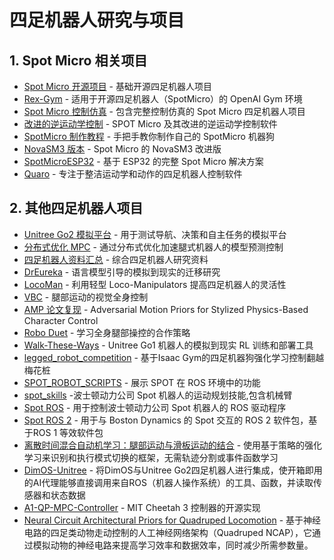 # 四足机器人研究与项目

## 1. Spot Micro 相关项目

- [Spot Micro 开源项目](https://gitlab.com/public-open-source/spotmicroai) - 基础开源四足机器人项目
- [Rex-Gym](https://github.com/nicrusso7/rex-gym) - 适用于开源四足机器人（SpotMicro）的 OpenAI Gym 环境
- [Spot Micro 控制仿真](https://github.com/mike4192/spotMicro) - 包含完整控制仿真的 Spot Micro 四足机器人项目
- [改进的逆运动学控制](https://www.youtube.com/watch?v=oqUjJDkn_ZA) - SPOT Micro 及其改进的逆运动学控制软件
- [SpotMicro 制作教程](https://www.bilibili.com/video/BV1Na411A73R) - 手把手教你制作自己的 SpotMicro 机器狗
- [NovaSM3 版本](https://novaspotmicro.com/parts-list.html) - Spot Micro 的 NovaSM3 改进版
- [SpotMicroESP32](https://www.instructables.com/Quadruped-Robot-Alpha-ESP32-Based-Spot-Micro-Robot/) - 基于 ESP32 的完整 Spot Micro 解决方案
- [Quaro](https://github.com/ThomasSchnapka/quaro) - 专注于整洁运动学和动作的四足机器人控制软件

## 2. 其他四足机器人项目

- [Unitree Go2 模拟平台](https://github.com/Zhefan-Xu/isaac-go2-ros2) - 用于测试导航、决策和自主任务的模拟平台
- [分布式优化 MPC](https://sites.google.com/view/dwmpc/home) - 通过分布式优化加速腿式机器人的模型预测控制
- [四足机器人资料汇总](https://github.com/curieuxjy/Awesome_Quadrupedal_Robots) - 综合四足机器人研究资料
- [DrEureka](https://eureka-research.github.io/dr-eureka/) - 语言模型引导的模拟到现实的迁移研究
- [LocoMan](https://github.com/linchangyi1/LocoMan.git) - 利用轻型 Loco-Manipulators 提高四足机器人的灵活性
- [VBC](https://wholebody-b1.github.io/) - 腿部运动的视觉全身控制
- [AMP 论文复现](https://github.com/SZU-AdvTech-2023/055-AMP-Adversarial-Motion-Priors-for-Stylized-Physics-Based-Character-Control.git) - Adversarial Motion Priors for Stylized Physics-Based Character Control
- [Robo Duet](https://locomanip-duet.github.io/) - 学习全身腿部操控的合作策略
- [Walk-These-Ways](https://github.com/Improbable-AI/walk-these-ways.git) - Unitree Go1 机器人的模拟到现实 RL 训练和部署工具
- [legged_robot_competition](https://github.com/jindadu00/legged_robot_competition.git) - 基于Isaac Gym的四足机器狗强化学习控制翻越梅花桩
- [SPOT_ROBOT_SCRIPTS](https://github.com/AswinKumar1/SPOT_ROBOT.git) - 展示 SPOT 在 ROS 环境中的功能
- [spot_skills](https://github.com/Benned-H/spot_skills.git) -波士顿动力公司 Spot 机器人的运动规划技能,包含机械臂
- [Spot ROS](https://github.com/heuristicus/spot_ros.git) - 用于控制波士顿动力公司 Spot 机器人的 ROS 驱动程序
- [Spot ROS 2](https://github.com/bdaiinstitute/spot_ros2.git) - 用于与 Boston Dynamics 的 Spot 交互的 ROS 2 软件包，基于ROS 1 等效软件包
- [离散时间混合自动机学习：腿部运动与滑板运动的结合](https://umich-curly.github.io/DHAL/) - 使用基于策略的强化学习来识别和执行模式切换的框架，无需轨迹分割或事件函数学习
- [DimOS-Unitree](https://github.com/dimensionalOS/dimos-unitree.git) - 将DimOS与Unitree Go2四足机器人进行集成，使开箱即用的AI代理能够直接调用来自ROS（机器人操作系统）的工具、函数，并读取传感器和状态数据
- [A1-QP-MPC-Controller](https://github.com/ShuoYangRobotics/A1-QP-MPC-Controller.git) - MIT Cheetah 3 控制器的开源实现
- [Neural Circuit Architectural Priors for Quadruped Locomotion](https://ncap-quadruped.github.io/) - 基于神经电路的四足类动物走动控制的人工神经网络架构（Quadruped NCAP），它通过模拟动物的神经电路来提高学习效率和数据效率，同时减少所需参数量。
